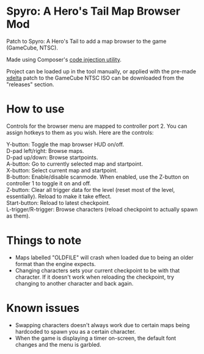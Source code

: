 # Spyro: A Hero's Tail Map Browser Mod
Patch to Spyro: A Hero's Tail to add a map browser to the game (GameCube, NTSC).

Made using Composer's [code injection utility](https://github.com/C0mposer/C-Game-Modding-Utility).

Project can be loaded up in the tool manually, or applied with the pre-made [xdelta](https://www.romhacking.net/utilities/598/) patch to the GameCube NTSC ISO can be downloaded from the "releases" section.

# How to use
Controls for the browser menu are mapped to controller port 2. You can assign hotkeys to them as you wish. Here are the controls:

Y-button: Toggle the map browser HUD on/off.<br>
D-pad left/right: Browse maps.<br>
D-pad up/down: Browse startpoints.<br>
A-button: Go to currently selected map and startpoint.<br>
X-button: Select current map and startpoint.<br>
B-button: Enable/disable scanmode. When enabled, use the Z-button on controller 1 to toggle it on and off.<br>
Z-button: Clear all trigger data for the level (reset most of the level, essentially). Reload to make it take effect.<br>
Start-button: Reload to latest checkpoint.<br>
L-trigger/R-trigger: Browse characters (reload checkpoint to actually spawn as them).

# Things to note
* Maps labelled "OLDFILE" will crash when loaded due to being an older format than the engine expects.
* Changing characters sets your current checkpoint to be with that character. If it doesn't work when reloading the checkpoint, try changing to another character and back again.

# Known issues
* Swapping characters doesn't always work due to certain maps being hardcoded to spawn you as a certain character.
* When the game is displaying a timer on-screen, the default font changes and the menu is garbled.
